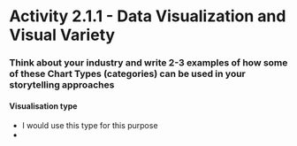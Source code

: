 
# Activity 2.1.1 - Data Visualization and Visual Variety

### Think about your industry and write 2-3 examples of how some of these Chart Types (categories) can be used in your storytelling approaches

#### Visualisation type
* I would use this type for this purpose
* 
